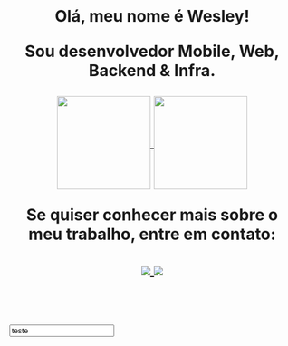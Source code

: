 
<div>
<br>

<h1 align="center">
Olá, meu nome é Wesley!
</p>


<p align="center">
    Sou desenvolvedor Mobile, Web, Backend & Infra.
</p>

<p align="center">
  <a href="https://github.com/anuraghazra/github-readme-stats">
    <img
      align="center"
      height="165"
      src="https://github-readme-stats.vercel.app/api/top-langs/?username=wesbdss&theme=radical"
    />
     <img
      align="center"
      height="165"
      src="https://github-readme-stats.vercel.app/api?username=wesbdss&count_private=true&show_icons=true&custom_title=Github%20Status&hide=issues&theme=radical"
    />
  </a>
</p>
<p align="center">Se quiser conhecer mais sobre o meu trabalho, entre em contato:</p>
<p align="center">

  <a href="https://github.com/wesbdss">
    <img
      align="center"
      src="https://img.shields.io/badge/-Github-000?style=flat-square&logo=Github&logoColor=white&link=https://github.com/wesbdss"
    />
  </a>
  
  <a href="https://www.linkedin.com/in/wesbdss/">
    <img
      align="center"
      src="https://img.shields.io/badge/-LinkedIn-blue?style=flat-square&logo=Linkedin&logoColor=white&link=https://www.linkedin.com/in/wesbdss/"
    />
  </a>
</p>
<br>
</div>

<input value="teste"/>
